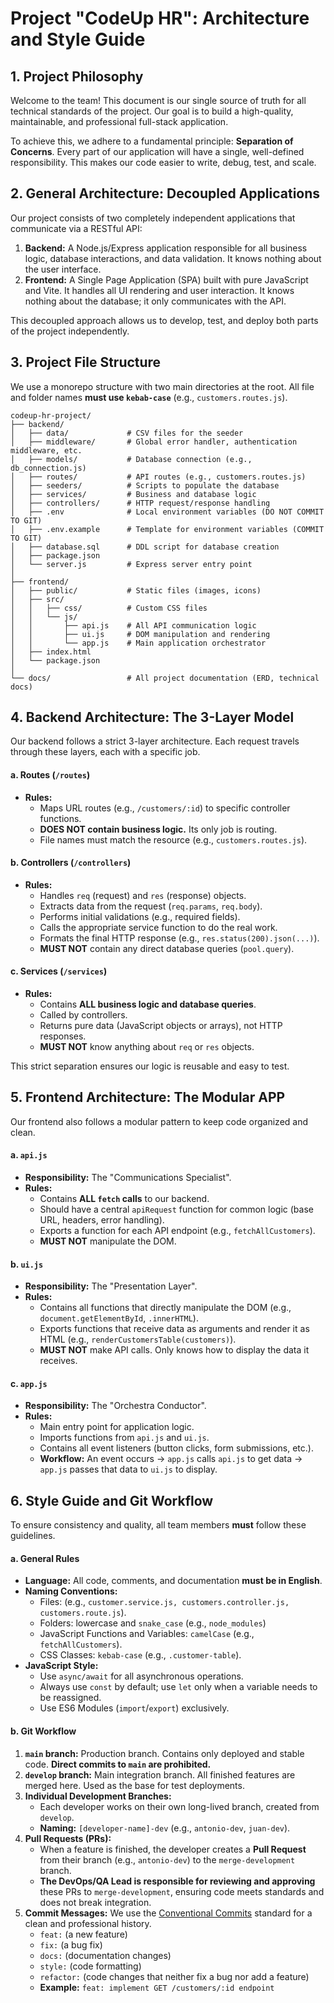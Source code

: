 # Project "CodeUp HR": Architecture and Style Guide

## 1. Project Philosophy

Welcome to the team! This document is our single source of truth for all technical standards of the project. Our goal is to build a high-quality, maintainable, and professional full-stack application.

To achieve this, we adhere to a fundamental principle: **Separation of Concerns**. Every part of our application will have a single, well-defined responsibility. This makes our code easier to write, debug, test, and scale.

## 2. General Architecture: Decoupled Applications

Our project consists of two completely independent applications that communicate via a RESTful API:

1.  **Backend:** A Node.js/Express application responsible for all business logic, database interactions, and data validation. It knows nothing about the user interface.
2.  **Frontend:** A Single Page Application (SPA) built with pure JavaScript and Vite. It handles all UI rendering and user interaction. It knows nothing about the database; it only communicates with the API.

This decoupled approach allows us to develop, test, and deploy both parts of the project independently.

## 3. Project File Structure

We use a monorepo structure with two main directories at the root. All file and folder names **must use `kebab-case`** (e.g., `customers.routes.js`).

```
codeup-hr-project/
├── backend/
│   ├── data/             # CSV files for the seeder
│   ├── middleware/       # Global error handler, authentication middleware, etc.
│   ├── models/           # Database connection (e.g., db_connection.js)
│   ├── routes/           # API routes (e.g., customers.routes.js)
│   ├── seeders/          # Scripts to populate the database
│   ├── services/         # Business and database logic
│   ├── controllers/      # HTTP request/response handling
│   ├── .env              # Local environment variables (DO NOT COMMIT TO GIT)
│   ├── .env.example      # Template for environment variables (COMMIT TO GIT)
│   ├── database.sql      # DDL script for database creation
│   ├── package.json
│   └── server.js         # Express server entry point
│
├── frontend/
│   ├── public/           # Static files (images, icons)
│   ├── src/
│   │   ├── css/          # Custom CSS files
│   │   └── js/
│   │       ├── api.js    # All API communication logic
│   │       ├── ui.js     # DOM manipulation and rendering
│   │       └── app.js    # Main application orchestrator
│   ├── index.html
│   └── package.json
│
└── docs/                 # All project documentation (ERD, technical docs)
```

## 4. Backend Architecture: The 3-Layer Model

Our backend follows a strict 3-layer architecture. Each request travels through these layers, each with a specific job.

#### a. Routes (`/routes`)
-   **Rules:**
    -   Maps URL routes (e.g., `/customers/:id`) to specific controller functions.
    -   **DOES NOT contain business logic.** Its only job is routing.
    -   File names must match the resource (e.g., `customers.routes.js`).

#### b. Controllers (`/controllers`)
-   **Rules:**
    -   Handles `req` (request) and `res` (response) objects.
    -   Extracts data from the request (`req.params`, `req.body`).
    -   Performs initial validations (e.g., required fields).
    -   Calls the appropriate service function to do the real work.
    -   Formats the final HTTP response (e.g., `res.status(200).json(...)`).
    -   **MUST NOT** contain any direct database queries (`pool.query`).

#### c. Services (`/services`)
-   **Rules:**
    -   Contains **ALL business logic and database queries**.
    -   Called by controllers.
    -   Returns pure data (JavaScript objects or arrays), not HTTP responses.
    -   **MUST NOT** know anything about `req` or `res` objects.

This strict separation ensures our logic is reusable and easy to test.

## 5. Frontend Architecture: The Modular APP

Our frontend also follows a modular pattern to keep code organized and clean.

#### a. `api.js`
-   **Responsibility:** The "Communications Specialist".
-   **Rules:**
    -   Contains **ALL `fetch` calls** to our backend.
    -   Should have a central `apiRequest` function for common logic (base URL, headers, error handling).
    -   Exports a function for each API endpoint (e.g., `fetchAllCustomers`).
    -   **MUST NOT** manipulate the DOM.

#### b. `ui.js`
-   **Responsibility:** The "Presentation Layer".
-   **Rules:**
    -   Contains all functions that directly manipulate the DOM (e.g., `document.getElementById`, `.innerHTML`).
    -   Exports functions that receive data as arguments and render it as HTML (e.g., `renderCustomersTable(customers)`).
    -   **MUST NOT** make API calls. Only knows how to display the data it receives.

#### c. `app.js`
-   **Responsibility:** The "Orchestra Conductor".
-   **Rules:**
    -   Main entry point for application logic.
    -   Imports functions from `api.js` and `ui.js`.
    -   Contains all event listeners (button clicks, form submissions, etc.).
    -   **Workflow:** An event occurs -> `app.js` calls `api.js` to get data -> `app.js` passes that data to `ui.js` to display.

## 6. Style Guide and Git Workflow

To ensure consistency and quality, all team members **must** follow these guidelines.

#### a. General Rules
-   **Language:** All code, comments, and documentation **must be in English**.
-   **Naming Conventions:**
    -   Files: (e.g., `customer.service.js, customers.controller.js, customers.route.js`).
    -   Folders: lowercase and `snake_case` (e.g., `node_modules`)
    -   JavaScript Functions and Variables: `camelCase` (e.g., `fetchAllCustomers`).
    -   CSS Classes: `kebab-case` (e.g., `.customer-table`).
-   **JavaScript Style:**
    -   Use `async/await` for all asynchronous operations.
    -   Always use `const` by default; use `let` only when a variable needs to be reassigned.
    -   Use ES6 Modules (`import`/`export`) exclusively.

#### b. Git Workflow

1.  **`main` branch:** Production branch. Contains only deployed and stable code. **Direct commits to `main` are prohibited.**
2.  **`develop` branch:** Main integration branch. All finished features are merged here. Used as the base for test deployments.
3.  **Individual Development Branches:**
    -   Each developer works on their own long-lived branch, created from `develop`.
    -   **Naming:** `[developer-name]-dev` (e.g., `antonio-dev`, `juan-dev`).
4.  **Pull Requests (PRs):**
    -   When a feature is finished, the developer creates a **Pull Request** from their branch (e.g., `antonio-dev`) to the `merge-development` branch.
    -   **The DevOps/QA Lead is responsible for reviewing and approving** these PRs to `merge-development`, ensuring code meets standards and does not break integration.
5.  **Commit Messages:** We use the [Conventional Commits](https://www.conventionalcommits.org/en/v1.0.0/) standard for a clean and professional history.
    -   `feat:` (a new feature)
    -   `fix:` (a bug fix)
    -   `docs:` (documentation changes)
    -   `style:` (code formatting)
    -   `refactor:` (code changes that neither fix a bug nor add a feature)
    -   **Example:** `feat: implement GET /customers/:id endpoint`
